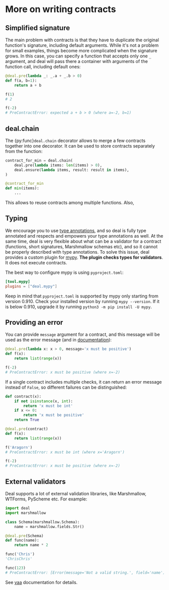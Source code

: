 # More on writing contracts

## Simplified signature

The main problem with contracts is that they have to duplicate the original function's signature, including default arguments. While it's not a problem for small examples, things become more complicated when the signature grows. In this case, you can specify a function that accepts only one `_` argument, and deal will pass there a container with arguments of the function call, including default ones:

```python
@deal.pre(lambda _: _.a + _.b > 0)
def f(a, b=1):
    return a + b

f(1)
# 2

f(-2)
# PreContractError: expected a + b > 0 (where a=-2, b=1)
```

## deal.chain

The {py:func}`deal.chain` decorator allows to merge a few contracts together into one decorator. It can be used to store contracts separately from the function:

```python
contract_for_min = deal.chain(
    deal.pre(lambda items: len(items) > 0),
    deal.ensure(lambda items, result: result in items),
)

@contract_for_min
def min(items):
    ...
```

This allows to reuse contracts among multiple functions. Also,

## Typing

We encourage you to use [type annotations](https://docs.python.org/3/library/typing.html), and so deal is fully type annotated and respects and empowers your type annotations as well. At the same time, deal is very flexible about what can be a validator for a contract (functions, short signatures, Marshmallow schemas etc), and so it cannot be properly described with type annotations. To solve this issue, deal provides a custom plugin for [mypy](http://mypy-lang.org/). **The plugin checks types for validators**. It does not execute contracts.

The best way to configure mypy is using `pyproject.toml`:

```toml
[tool.mypy]
plugins = ["deal.mypy"]
```

Keep in mind that `pyproject.toml` is supported by mypy only starting from version 0.910. Check your installed version by running `mypy --version`. If it is below 0.910, upgrade it by running `python3 -m pip install -U mypy`.

## Providing an error

You can provide `message` argument for a contract, and this message will be used as the error message (and in [documentation](./docs)):

```python
@deal.pre(lambda x: x > 0, message='x must be positive')
def f(x):
    return list(range(x))

f(-2)
# PreContractError: x must be positive (where x=-2)
```

If a single contract includes multiple checks, it can return an error message instead of `False`, so different failures can be distinguished:

```python
def contract(x):
    if not isinstance(x, int):
        return 'x must be int'
    if x <= 0:
        return 'x must be positive'
    return True

@deal.pre(contract)
def f(x):
    return list(range(x))

f('Aragorn')
# PreContractError: x must be int (where x='Aragorn')

f(-2)
# PreContractError: x must be positive (where x=-2)
```

## External validators

Deal supports a lot of external validation libraries, like Marshmallow, WTForms, PyScheme etc. For example:

```python
import deal
import marshmallow

class Schema(marshmallow.Schema):
    name = marshmallow.fields.Str()

@deal.pre(Schema)
def func(name):
    return name * 2

func('Chris')
'ChrisChris'

func(123)
# PreContractError: [Error(message='Not a valid string.', field='name')] (where name=123)
```

See [vaa](https://github.com/life4/vaa) documentation for details.
